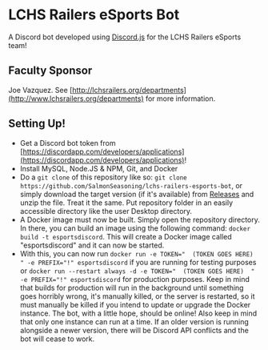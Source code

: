 # LCHS Railers eSports Bot
A Discord bot developed using [Discord.js](https://discord.js.org) for the LCHS Railers eSports team!

## Faculty Sponsor
Joe Vazquez. See [http://lchsrailers.org/departments](http://www.lchsrailers.org/departments) for more information.

## Setting Up!
- Get a Discord bot token from [https://discordapp.com/developers/applications](https://discordapp.com/developers/applications)!
- Install MySQL, Node.JS & NPM, Git, and Docker
- Do a `git clone` of this repository like so: `git clone https://github.com/SalmonSeasoning/lchs-railers-esports-bot`, or simply download the target version (if it's available) from [Releases](https://github.com/SalmonSeasoning/lchs-railers-esports-bot/releases) and unzip the file. Treat it the same. Put repository folder in an easily accessible directory like the user Desktop directory.
- A Docker image must now be built. Simply open the repository directory. In there, you can build an image using the following command: `docker build -t esportsdiscord`. This will create a Docker image called "esportsdiscord" and it can now be started.
- With this, you can now run `docker run -e TOKEN="  (TOKEN GOES HERE)  " -e PREFIX="!" esportsdiscord` if you are running for testing purposes or `docker run --restart always -d -e TOKEN="  (TOKEN GOES HERE)  " -e PREFIX="!" esportsdiscord` for production purposes. Keep in mind that builds for production will run in the background until something goes horribly wrong, it's manually killed, or the server is restarted, so it must manually be killed if you intend to update or upgrade the Docker instance. The bot, with a little hope, should be online! Also keep in mind that only one instance can run at a time. If an older version is running alongside a newer version, there will be Discord API conflicts and the bot will cease to work.
